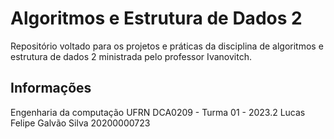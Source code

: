 # Algoritmos e Estrutura de Dados 2
Repositório voltado para os projetos e práticas da disciplina de algoritmos e estrutura de dados 2 ministrada pelo professor Ivanovitch.

## Informações
Engenharia da computação UFRN
DCA0209 - Turma 01 - 2023.2
Lucas Felipe Galvão Silva
20200000723

